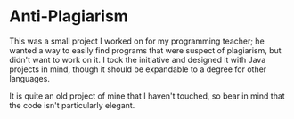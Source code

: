# Anti-Plagiarism
This was a small project I worked on for my programming teacher; he wanted a way to easily find programs that were suspect of plagiarism, but didn't want to work on it. I took the initiative and designed it with Java projects in mind, though it should be expandable to a degree for other languages.

It is quite an old project of mine that I haven't touched, so bear in mind that the code isn't particularly elegant.
